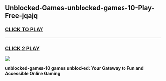 
## Unblocked-Games-unblocked-games-10-Play-Free-jqajq
<h3>
<a href="https://premium76.site?title=unblocked-games-10&ref=09A">CLICK TO PLAY</a></h3>
<hr>

<h3>
<a href="https://premium76.site?title=unblocked-games-10&ref=09A">CLICK 2 PLAY</a>
  
</h3>

<a href="https://premium76.site?title=unblocked-games-10&ref=09A"><img src="https://clearcache.store/games.png"></a>


**unblocked-games-10 games unblocked: Your Gateway to Fun and Accessible Online Gaming**
